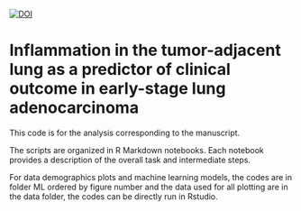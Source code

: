 [![DOI](https://zenodo.org/badge/491931972.svg)](https://zenodo.org/badge/latestdoi/491931972)

# Inflammation in the tumor-adjacent lung as a predictor of clinical outcome in early-stage lung adenocarcinoma

This code is for the analysis corresponding to the manuscript.

The scripts are organized in R Markdown notebooks.
Each notebook provides a description of the overall task and intermediate steps.

For data demographics plots and machine learning models, the codes are in folder ML ordered by figure number and the data used for all plotting are in the data folder, the codes can be directly run in Rstudio. 
